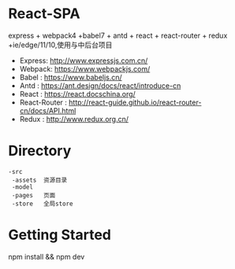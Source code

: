 # React-SPA
express + webpack4 +babel7 + antd + react + react-router + redux +ie/edge/11/10,使用与中后台项目

- Express: http://www.expressjs.com.cn/
- Webpack: https://www.webpackjs.com/
- Babel  : https://www.babeljs.cn/
- Antd   : https://ant.design/docs/react/introduce-cn
- React  : https://react.docschina.org/
- React-Router : http://react-guide.github.io/react-router-cn/docs/API.html
- Redux  : http://www.redux.org.cn/

# Directory
```
-src
 -assets  资源目录
 -model   
 -pages   页面
 -store   全局store
```


# Getting Started


npm install && npm dev
